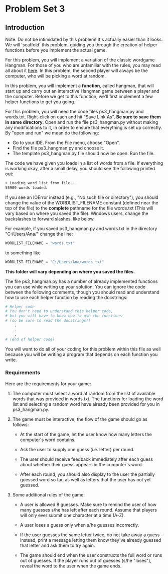 # Problem Set 3

## Introduction

Note: Do not be intimidated by this problem! It's actually easier than it looks. We will 'scaffold' this problem, guiding you through the creation of helper functions before you implement the actual game.

For this problem, you will implement a variation of the classic wordgame Hangman. For those of you who are unfamiliar with the rules, you may read all about it [here](https://en.wikipedia.org/wiki/Hangman_(game)). In this problem, the second player will always be the computer, who will be picking a word at random.

In this problem, you will implement a **function**, called hangman, that will start up and carry out an interactive Hangman game between a player and the computer. Before we get to this function, we'll first implement a few helper functions to get you going.

For this problem, you will need the code files ps3_hangman.py and words.txt. Right-click on each and hit "Save Link As". **Be sure to save them in same directory**. Open and run the file ps3_hangman.py without making any modifications to it, in order to ensure that everything is set up correctly. By "open and run" we mean do the following:

- Go to your IDE. From the File menu, choose "Open".
- Find the file ps3_hangman.py and choose it.
- The template ps3_hangman.py file should now be open. Run the file.

The code we have given you loads in a list of words from a file. If everything is working okay, after a small delay, you should see the following printed out:

```sh
> Loading word list from file...
55909 words loaded.
```

If you see an IOError instead (e.g., "No such file or directory"), you should change the value of the WORDLIST_FILENAME constant (defined near the top of the file) to the **complete** pathname for the file words.txt (This will vary based on where you saved the file). Windows users, change the backslashes to forward slashes, like below.

For example, if you saved ps3_hangman.py and words.txt in the directory "C:/Users/Ana/" change the line:

```python
WORDLIST_FILENAME = "words.txt"
```

to something like

```python
WORDLIST_FILENAME = "C:/Users/Ana/words.txt"
```

**This folder will vary depending on where you saved the files.**

The file ps3_hangman.py has a number of already implemented functions you can use while writing up your solution. You can ignore the code between the following comments, though you should read and understand how to use each helper function by reading the docstrings:

```python
# Helper code
# You don't need to understand this helper code,
# but you will have to know how to use the functions
# (so be sure to read the docstrings!)
    .
    .
    .
# (end of helper code)
```

You will want to do all of your coding for this problem within this file as well because you will be writing a program that depends on each function you write.

### Requirements

Here are the requirements for your game:

1. The computer must select a word at random from the list of available words that was provided in words.txt. The functions for loading the word list and selecting a random word have already been provided for you in ps3_hangman.py.

2. The game must be interactive; the flow of the game should go as follows:

    - At the start of the game, let the user know how many letters the computer's word contains.

    - Ask the user to supply one guess (i.e. letter) per round.

    - The user should receive feedback immediately after each guess about whether their guess appears in the computer's word.

    - After each round, you should also display to the user the partially guessed word so far, as well as letters that the user has not yet guessed.

3. Some additional rules of the game:

    - A user is allowed 8 guesses. Make sure to remind the user of how many guesses s/he has left after each round. Assume that players will only ever submit one character at a time (A-Z).

    - A user loses a guess only when s/he guesses incorrectly.

    - If the user guesses the same letter twice, do not take away a guess - instead, print a message letting them know they've already guessed that letter and ask them to try again.

    - The game should end when the user constructs the full word or runs out of guesses. If the player runs out of guesses (s/he "loses"), reveal the word to the user when the game ends.
